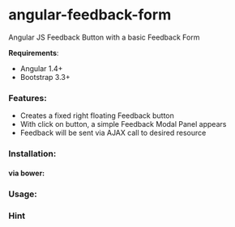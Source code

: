 
angular-feedback-form
===================
Angular JS Feedback Button with a basic Feedback Form

**Requirements**: 

- Angular 1.4+ 
- Bootstrap 3.3+

### Features:
- Creates a fixed right floating Feedback button
- With click on button, a simple Feedback Modal Panel appears
- Feedback will be sent via AJAX call to desired resource

### Installation:

#### via bower:

### Usage:

### Hint
